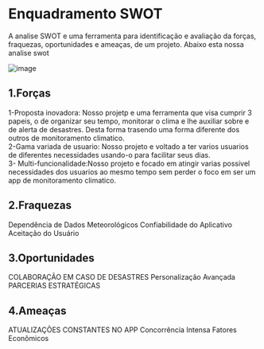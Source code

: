 # Enquadramento SWOT

A analise SWOT e uma ferramenta para identificação e avaliação da forças, fraquezas, oportunidades e ameaças, de um projeto. Abaixo esta nossa analise swot 


![image](https://github.com/user-attachments/assets/1762d977-00ab-457a-9df9-f2ba17492fdd)

## 1.Forças<br> 
1-Proposta inovadora: Nosso projetp e uma ferramenta que visa cumprir 3 papeis, o de organizar seu tempo, monitorar o clima e lhe auxiliar sobre e de alerta de desastres. Desta forma trasendo uma forma diferente dos outros de monitoramento climatico. <br>
2-Gama variada de usuario: Nosso projeto e voltado a ter varios usuarios de diferentes necessidades usando-o para facilitar seus dias. <br>
3- Multi-funcionalidade:Nosso projeto e focado em atingir varias possivel necessidades dos usuarios ao mesmo tempo sem perder o foco em ser um app de monitoramento climatico.<br>
## 2.Fraquezas 
Dependência de Dados Meteorológicos
Confiabilidade do Aplicativo
Aceitação do Usuário
## 3.Oportunidades
COLABORAÇÃO EM CASO DE DESASTRES
Personalização Avançada
PARCERIAS ESTRATÉGICAS
## 4.Ameaças 
ATUALIZAÇÕES CONSTANTES NO APP
Concorrência Intensa
Fatores Econômicos
